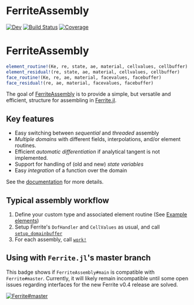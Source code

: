 # FerriteAssembly

[![Dev](https://img.shields.io/badge/docs-dev-blue.svg)](https://KnutAM.github.io/FerriteAssembly.jl/dev)
[![Build Status](https://github.com/KnutAM/FerriteAssembly.jl/actions/workflows/CI.yml/badge.svg?branch=main)](https://github.com/KnutAM/FerriteAssembly.jl/actions/workflows/CI.yml?query=branch%3Amain)
[![Coverage](https://codecov.io/gh/KnutAM/FerriteAssembly.jl/branch/main/graph/badge.svg)](https://codecov.io/gh/KnutAM/FerriteAssembly.jl)

# FerriteAssembly

```julia
element_routine!(Ke, re, state, ae, material, cellvalues, cellbuffer)
element_residual!(re, state, ae, material, cellvalues, cellbuffer)
face_routine!(Ke, re, ae, material, facevalues, facebuffer)
face_residual!(re, ae, material, facevalues, facebuffer)
```

The goal of [FerriteAssembly](https://github.com/KnutAM/FerriteAssembly.jl) 
is to provide a simple, but versatile and efficient, structure for assembling in 
[Ferrite.jl](https://github.com/Ferrite-FEM/Ferrite.jl/).

## Key features
* Easy switching between *sequential* and *threaded* assembly
* *Multiple domains* with different fields, interpolations, and/or element routines.
* Efficient *automatic differentiation* if analytical tangent is not implemented. 
* Support for handling of (old and new) *state variables*
* Easy *integration* of a function over the domain

See the [documentation](https://KnutAM.github.io/FerriteAssembly.jl/dev) for more details.

## Typical assembly workflow
1. Define your custom type and associated element routine (See [Example elements](@ref))
2. Setup Ferrite's `DofHandler` and `CellValues` as usual, and call [`setup_domainbuffer`](@ref)
3. For each assembly, call [`work!`](@ref)

## Using with `Ferrite.jl`'s master branch
This badge shows if `FerriteAssembly#main` is compatible with `Ferrite#master`.
Currently, it will likely remain incompatible until some open issues regarding interfaces for the new Ferrite v0.4 release are solved. 

[![Ferrite#master](https://github.com/KnutAM/FerriteAssembly.jl/actions/workflows/FerriteMasterCI.yml/badge.svg?branch=main)](https://github.com/KnutAM/FerriteAssembly.jl/actions/workflows/FerriteMasterCI.yml?query=branch%3Amain)
